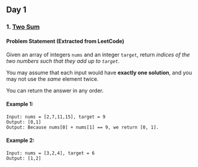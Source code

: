 ## Day 1
### 1. [Two Sum](https://leetcode.com/problems/two-sum/)

#### Problem Statement (Extracted from LeetCode)

Given an array of integers `nums` and an integer `target`, return *indices of the two numbers such that they add up to `target`*.

You may assume that each input would have **exactly one solution**, and you may not use the *same* element twice.

You can return the answer in any order.

#### Example 1:

```text
Input: nums = [2,7,11,15], target = 9
Output: [0,1]
Output: Because nums[0] + nums[1] == 9, we return [0, 1].
```

#### Example 2:

```text
Input: nums = [3,2,4], target = 6
Output: [1,2]
```
